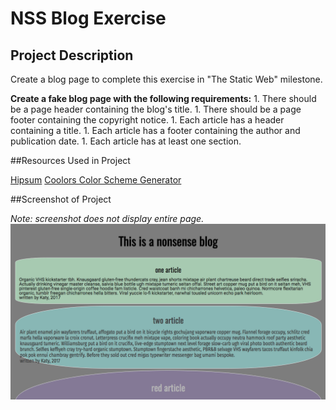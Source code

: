 # NSS Blog Exercise

## Project Description

Create a blog page to complete this exercise in "The Static Web" milestone. 

**Create a fake blog page with the following requirements:**
	1. There should be a page header containing the blog's title.
	1. There should be a page footer containing the copyright notice. 
	1. Each article has a header containing a title.
	1. Each article has a footer containing the author and publication date.
	1. Each article has at least one section.

##Resources Used in Project

[Hipsum](https://hipsum.co/)
[Coolors Color Scheme Generator](https://coolors.co/)

##Screenshot of Project

*Note: screenshot does not display entire page.*
![Blog Screenshot](https://raw.githubusercontent.com/katherinetuter/blog/master/Screen%20Shot%202017-02-20%20at%207.18.39%20PM.png)



